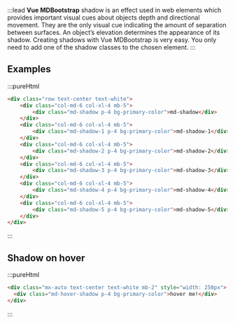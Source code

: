 :::lead
**Vue MDBootstrap** shadow is an effect used in web elements which provides important visual cues about objects 
depth and directional movement. They are the only visual cue indicating the amount of separation between surfaces. 
An object’s elevation determines the appearance of its shadow. Creating shadows with Vue MDBootstrap is very easy. 
You only need to add one of the shadow classes to the chosen element.
:::


## Examples

:::pureHtml
```html
<div class="row text-center text-white">
    <div class="col-md-6 col-xl-4 mb-5">
        <div class="md-shadow p-4 bg-primary-color">md-shadow</div>
    </div>
    <div class="col-md-6 col-xl-4 mb-5">
        <div class="md-shadow-1 p-4 bg-primary-color">md-shadow-1</div>
    </div>
    <div class="col-md-6 col-xl-4 mb-5">
        <div class="md-shadow-2 p-4 bg-primary-color">md-shadow-2</div>
    </div>
    <div class="col-md-6 col-xl-4 mb-5">
        <div class="md-shadow-3 p-4 bg-primary-color">md-shadow-3</div>
    </div>
    <div class="col-md-6 col-xl-4 mb-5">
        <div class="md-shadow-4 p-4 bg-primary-color">md-shadow-4</div>
    </div>
    <div class="col-md-6 col-xl-4 mb-5">
        <div class="md-shadow-5 p-4 bg-primary-color">md-shadow-5</div>
    </div>
</div>
```
:::


## Shadow on hover

:::pureHtml
```html
<div class="mx-auto text-center text-white mb-2" style="width: 250px">
  <div class="md-hover-shadow p-4 bg-primary-color">hover me!</div>
</div>
```
:::
